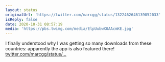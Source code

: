 ```yaml
---
layout: status
originalUrl: 'https://twitter.com/marcgg/status/1322462646139052033'
isReply: false
date: 2020-10-31 08:57:19
media: 'https://pbs.twimg.com/media/ElpUubwX0AAcmKE.jpg'
---
```


I finally understood why I was getting so many downloads from these countries: apparently the app is also featured there! [twitter.com/marcgg/status/…](https://twitter.com/marcgg/status/1321070618025070592) 
